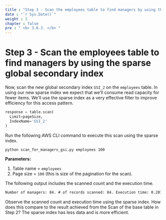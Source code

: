 ```yaml
---
title : "Step 3 - Scan the employees table to find managers by using the sparse global secondary index"
date : "`r Sys.Date()`"
weight : 3
chapter : false
pre : " <b> 3.6.3. </b> "
---
```

# Step 3 - Scan the employees table to find managers by using the sparse global secondary index

Now, scan the new global secondary index `GSI_2` on the `employees` table. In using our new sparse index we expect that we'll consume read capacity for fewer items. We'll use the sparse index as a very effective filter to improve efficiency for this access pattern.

```py
response = table.scan(
  Limit=pageSize,
  IndexName='GSI_2'
)
```

Run the following AWS CLI command to execute this scan using the sparse index.

```bash
python scan_for_managers_gsi.py employees 100
```

**Parameters:**

1. Table name = `employees`
2. Page size = `100` (this is size of the pagination for the scan).

The following output includes the scanned count and the execution time.

```txt
Number of managers: 84. # of records scanned: 84. Execution time: 0.287754058838 seconds
```

Observe the scanned count and execution time using the sparse index. How does this compare to the result achieved from the Scan of the base table in Step 2? The sparse index has less data and is more efficient.